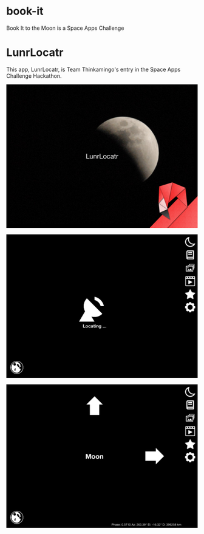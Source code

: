 # book-it
Book It to the Moon is a Space Apps Challenge

# LunrLocatr
This app, LunrLocatr, is Team Thinkamingo's entry in the Space Apps Challenge Hackathon.


![LunrLocatr](https://raw.githubusercontent.com/jon-adair/book-it/master/screenshots/Simulator%20Screen%20Shot%20Apr%2024%2C%202016%2C%209.25.35%20AM.png)

![LunrLocatr](https://raw.githubusercontent.com/jon-adair/book-it/master/screenshots/Simulator%20Screen%20Shot%20Apr%2024%2C%202016%2C%209.17.39%20AM.png)

![LunrLocatr](https://raw.githubusercontent.com/jon-adair/book-it/master/screenshots/Screen%20Shot%202016-04-24%20at%209.15.08%20AM.png)

